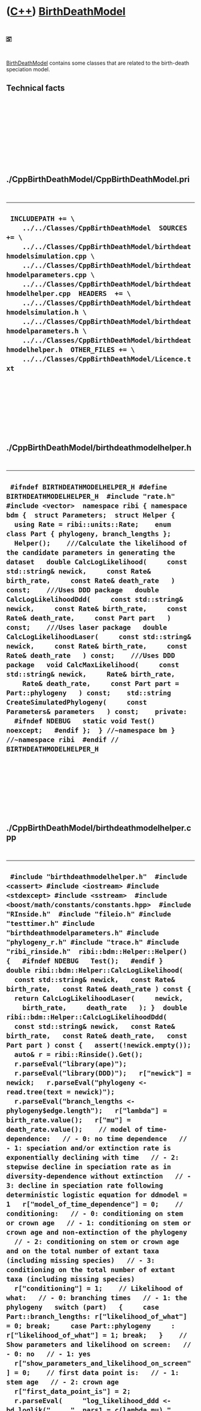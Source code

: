 
 

 

 

 

 

([C++](Cpp.md)) [BirthDeathModel](CppBirthDeathModel.md)
==========================================================

 

![STL](PicStl.png)

 

[BirthDeathModel](CppBirthDeathModel.md) contains some classes that are
related to the birth-death speciation model.

Technical facts
---------------

 

 

 

 

 

 

./CppBirthDeathModel/CppBirthDeathModel.pri
-------------------------------------------

 

  ----------------------------------------------------------------------------------------------------------------------------------------------------------------------------------------------------------------------------------------------------------------------------------------------------------------------------------------------------------------------------------------------------------------------------------------------------------------------------------------------------------------------------------------------------------------------
  ` INCLUDEPATH += \     ../../Classes/CppBirthDeathModel  SOURCES += \     ../../Classes/CppBirthDeathModel/birthdeathmodelsimulation.cpp \     ../../Classes/CppBirthDeathModel/birthdeathmodelparameters.cpp \     ../../Classes/CppBirthDeathModel/birthdeathmodelhelper.cpp  HEADERS  += \     ../../Classes/CppBirthDeathModel/birthdeathmodelsimulation.h \     ../../Classes/CppBirthDeathModel/birthdeathmodelparameters.h \     ../../Classes/CppBirthDeathModel/birthdeathmodelhelper.h  OTHER_FILES += \     ../../Classes/CppBirthDeathModel/Licence.txt`
  ----------------------------------------------------------------------------------------------------------------------------------------------------------------------------------------------------------------------------------------------------------------------------------------------------------------------------------------------------------------------------------------------------------------------------------------------------------------------------------------------------------------------------------------------------------------------

 

 

 

 

 

./CppBirthDeathModel/birthdeathmodelhelper.h
--------------------------------------------

 

  ---------------------------------------------------------------------------------------------------------------------------------------------------------------------------------------------------------------------------------------------------------------------------------------------------------------------------------------------------------------------------------------------------------------------------------------------------------------------------------------------------------------------------------------------------------------------------------------------------------------------------------------------------------------------------------------------------------------------------------------------------------------------------------------------------------------------------------------------------------------------------------------------------------------------------------------------------------------------------------------------------------------------------------------------------------------------------------------------------------------------------------------------------------------------------------------------------------------------------------------------------------------
  ` #ifndef BIRTHDEATHMODELHELPER_H #define BIRTHDEATHMODELHELPER_H  #include "rate.h" #include <vector>  namespace ribi { namespace bdm {  struct Parameters;  struct Helper {   using Rate = ribi::units::Rate;    enum class Part { phylogeny, branch_lengths };    Helper();    ///Calculate the likelihood of the candidate parameters in generating the dataset   double CalcLogLikelihood(     const std::string& newick,     const Rate& birth_rate,     const Rate& death_rate   ) const;    ///Uses DDD package   double CalcLogLikelihoodDdd(     const std::string& newick,     const Rate& birth_rate,     const Rate& death_rate,     const Part part   ) const;    ///Uses laser package   double CalcLogLikelihoodLaser(     const std::string& newick,     const Rate& birth_rate,     const Rate& death_rate   ) const;    ///Uses DDD package   void CalcMaxLikelihood(     const std::string& newick,     Rate& birth_rate,     Rate& death_rate,     const Part part = Part::phylogeny   ) const;    std::string CreateSimulatedPhylogeny(     const Parameters& parameters   ) const;    private:    #ifndef NDEBUG   static void Test() noexcept;   #endif };  } //~namespace bm } //~namespace ribi  #endif // BIRTHDEATHMODELHELPER_H`
  ---------------------------------------------------------------------------------------------------------------------------------------------------------------------------------------------------------------------------------------------------------------------------------------------------------------------------------------------------------------------------------------------------------------------------------------------------------------------------------------------------------------------------------------------------------------------------------------------------------------------------------------------------------------------------------------------------------------------------------------------------------------------------------------------------------------------------------------------------------------------------------------------------------------------------------------------------------------------------------------------------------------------------------------------------------------------------------------------------------------------------------------------------------------------------------------------------------------------------------------------------------------

 

 

 

 

 

./CppBirthDeathModel/birthdeathmodelhelper.cpp
----------------------------------------------

 

  -------------------------------------------------------------------------------------------------------------------------------------------------------------------------------------------------------------------------------------------------------------------------------------------------------------------------------------------------------------------------------------------------------------------------------------------------------------------------------------------------------------------------------------------------------------------------------------------------------------------------------------------------------------------------------------------------------------------------------------------------------------------------------------------------------------------------------------------------------------------------------------------------------------------------------------------------------------------------------------------------------------------------------------------------------------------------------------------------------------------------------------------------------------------------------------------------------------------------------------------------------------------------------------------------------------------------------------------------------------------------------------------------------------------------------------------------------------------------------------------------------------------------------------------------------------------------------------------------------------------------------------------------------------------------------------------------------------------------------------------------------------------------------------------------------------------------------------------------------------------------------------------------------------------------------------------------------------------------------------------------------------------------------------------------------------------------------------------------------------------------------------------------------------------------------------------------------------------------------------------------------------------------------------------------------------------------------------------------------------------------------------------------------------------------------------------------------------------------------------------------------------------------------------------------------------------------------------------------------------------------------------------------------------------------------------------------------------------------------------------------------------------------------------------------------------------------------------------------------------------------------------------------------------------------------------------------------------------------------------------------------------------------------------------------------------------------------------------------------------------------------------------------------------------------------------------------------------------------------------------------------------------------------------------------------------------------------------------------------------------------------------------------------------------------------------------------------------------------------------------------------------------------------------------------------------------------------------------------------------------------------------------------------------------------------------------------------------------------------------------------------------------------------------------------------------------------------------------------------------------------------------------------------------------------------------------------------------------------------------------------------------------------------------------------------------------------------------------------------------------------------------------------------------------------------------------------------------------------------------------------------------------------------------------------------------------------------------------------------------------------------------------------------------------------------------------------------------------------------------------------------------------------------------------------------------------------------------------------------------------------------------------------------------------------------------------------------------------------------------------------------------------------------------------------------------------------------------------------------------------------------------------------------------------------------------------------------------------------------------------------------------------------------------------------------------------------------------------------------------------------------------------------------------------------------------------------------------------------------------------------------------------------------------------------------------------------------------------------------------------------------------------------------------------------------------------------------------------------------------------------------------------------------------------------------------------------------------------------------------------------------------------------------------------------------------------------------------------------------------------------------------------------------------------------------------------------------------------------------------------------------------------------------------------------------------------------------------------------------------------------------------------------------------------------------------------------------------------------------------------------------------------------------------------------------------------------------------------------------------------------------------------------------------------------------------------------------------------------------------------------------------------------------------------------------------------------------------------------------------------------------------------------------------------------------------------------------------------------------------------------------------------------------------------------------------------------------------------------------------------------------------------------------------------------------------------------------------------------------------------------------------------------------------------------------------------------------------------------------------------------------------------------------------------------------------------------------------------------------------------------------------------------------------------------------------------------------------------------------------------------------------------------------------------------------------------------------------------------------------------------------------------------------------------------------------------------------------------------------------------------------------------------------------------------------------------------------------------------------------------------------------------------------------------------------------------------------------------------------------------------------------------------------------------------------------------------------------------------------------------------------------------------------------------------------------------------------------------------------------------------------------------------------------------------------------------------------------------------------------------------------------------------------------------------------------------------------------------------------------------------------------------------------------------------------------------------------------------------------------------------------------------------------------------------------------------------------------------------------------------------------------------------------------------------------------------------------------------------------------------------------------------------------------------------------------------------------------------------------------------------------------------------------------------------------------------------------------
  ` #include "birthdeathmodelhelper.h"  #include <cassert> #include <iostream> #include <stdexcept> #include <sstream>  #include <boost/math/constants/constants.hpp>  #include "RInside.h"  #include "fileio.h" #include "testtimer.h" #include "birthdeathmodelparameters.h" #include "phylogeny_r.h" #include "trace.h" #include "ribi_rinside.h"  ribi::bdm::Helper::Helper() {   #ifndef NDEBUG   Test();   #endif }  double ribi::bdm::Helper::CalcLogLikelihood(   const std::string& newick,   const Rate& birth_rate,   const Rate& death_rate ) const {   return CalcLogLikelihoodLaser(     newick,     birth_rate,     death_rate   ); }  double ribi::bdm::Helper::CalcLogLikelihoodDdd(   const std::string& newick,   const Rate& birth_rate,   const Rate& death_rate,   const Part part ) const {   assert(!newick.empty());   auto& r = ribi::Rinside().Get();    r.parseEval("library(ape)");   r.parseEval("library(DDD)");   r["newick"] = newick;   r.parseEval("phylogeny <- read.tree(text = newick)");   r.parseEval("branch_lengths <- phylogeny$edge.length");   r["lambda"] = birth_rate.value();   r["mu"] = death_rate.value();    // model of time-dependence:   // - 0: no time dependence   // - 1: speciation and/or extinction rate is exponentially declining with time   // - 2: stepwise decline in speciation rate as in diversity-dependence without extinction   // - 3: decline in speciation rate following deterministic logistic equation for ddmodel = 1   r["model_of_time_dependence"] = 0;    // conditioning:   // - 0: conditioning on stem or crown age   // - 1: conditioning on stem or crown age and non-extinction of the phylogeny   // - 2: conditioning on stem or crown age and on the total number of extant taxa (including missing species)   // - 3: conditioning on the total number of extant taxa (including missing species)   r["conditioning"] = 1;    // Likelihood of what:   // - 0: branching times   // - 1: the phylogeny   switch (part)   {     case Part::branch_lengths: r["likelihood_of_what"] = 0; break;     case Part::phylogeny     : r["likelihood_of_what"] = 1; break;   }    // Show parameters and likelihood on screen:   // - 0: no   // - 1: yes   r["show_parameters_and_likelihood_on_screen"] = 0;    // first data point is:   // - 1: stem age   // - 2: crown age   r["first_data_point_is"] = 2;    r.parseEval(     "log_likelihood_ddd <- bd_loglik("     "  pars1 = c(lambda,mu),"     "  pars2 = c("     "    model_of_time_dependence,"     "    conditioning,"     "    likelihood_of_what,"     "    show_parameters_and_likelihood_on_screen,"     "    first_data_point_is"     "  ),"     "  brts=branch_lengths,"     "  missnumspec = 0"     ")"   );    Rcpp::DoubleVector v = r["log_likelihood_ddd"];   assert(v.size() == 1);   return v[0]; }  double ribi::bdm::Helper::CalcLogLikelihoodLaser(   const std::string& newick,   const Rate& birth_rate,   const Rate& death_rate ) const {   assert(!newick.empty());   auto& r = ribi::Rinside().Get();    r.parseEval("library(ape)");   r.parseEval("library(laser)");   r["newick"] = newick;   r.parseEval("phylogeny <- read.tree(text = newick)");   r.parseEval("branch_lengths <- phylogeny$edge.length");   r["lambda"] = birth_rate.value();   r["mu"] = death_rate.value();   Rcpp::DoubleVector v     = r.parseEval("calcLHbd(x = branch_lengths, r = lambda - mu, a = mu / lambda)"   );   assert(v.size() == 1);   return v[0]; }   void ribi::bdm::Helper::CalcMaxLikelihood(   const std::string& newick,   Rate& birth_rate,   Rate& death_rate,   const Part part ) const {   assert(!newick.empty());   auto& r = ribi::Rinside().Get();    r.parseEval("library(ape)");   r.parseEval("library(DDD)");   r["newick"] = newick;   r.parseEval("phylogeny <- read.tree(text = newick)");   r.parseEval("branch_lengths <- phylogeny$edge.length");    switch (part)   {     case Part::branch_lengths: r["part"] = 0; break;     case Part::phylogeny     : r["part"] = 1; break;   }    r.parseEval(     "max_likelihood <- bd_ML("     "  brts = branch_lengths,"     "  cond = 1," // # cond == 1 : conditioning on stem or crown age and non-extinction of the phylogeny     "  btorph = part"     ")"   );    r.parseEval("lambda0 <- max_likelihood$lambda0");   r.parseEval("mu0 <- max_likelihood$mu0");   r.parseEval("conv <- max_likelihood$conv");   const Rcpp::DoubleVector lambda0 = r["lambda0"];   const Rcpp::DoubleVector mu0 = r["mu0"];   const Rcpp::IntegerVector conv = r["conv"];   assert(lambda0.size() == 1);   assert(mu0.size() == 1);   assert(conv.size() == 1);   const bool has_converged = conv[0] == 0;   if (!has_converged)   {     std::stringstream s;     s << __func__ << ": has not converged" ;     throw std::runtime_error(s.str());   }   birth_rate = lambda0[0] / boost::units::si::second;   death_rate = mu0[0] / boost::units::si::second; }  std::string ribi::bdm::Helper::CreateSimulatedPhylogeny(   const Parameters& parameters ) const {   ribi::fileio::FileIo f;   auto& r = ribi::Rinside().Get();    r.parseEvalQ("library(ape)");   r.parseEvalQ("library(geiger)");   const double birth_rate{parameters.GetBirthRate().value()};   const double death_rate{parameters.GetDeathRate().value()};   const int n_taxa{parameters.GetNumberOfTaxa()};   const int rng_seed{parameters.GetRngSeed()};   const double t_end{parameters.GetTime().value()};    assert(t_end == 0 && "Not yet implemented running to a certain time");    r["birth_rate"] = birth_rate;   r["death_rate"] = death_rate;   r["n_taxa"] = n_taxa;   r["rng_seed"] = rng_seed;   r["t_end"] = t_end;   // /home/richel/R/i686-pc-linux-gnu-library/3.1/Rcpp/include/Rcpp/vector/Vector.h   assert(Rcpp::DoubleVector(r["birth_rate"])[0] == birth_rate);   assert(Rcpp::DoubleVector(r["death_rate"])[0] == death_rate);   assert(Rcpp::IntegerVector(r["n_taxa"])[0] == n_taxa);   assert(Rcpp::IntegerVector(r["rng_seed"])[0] == rng_seed);   assert(Rcpp::DoubleVector(r["t_end"])[0] == t_end);    //Vital! If forgotten, the branch lengths will become N/A or 0   std::setlocale(LC_ALL,"en_US.UTF-8");    r.parseEvalQ("tree_full <- sim.bdtree(b=birth_rate,d=death_rate,stop=\"taxa\",n=n_taxa,extinct=FALSE,seed=rng_seed)");   const Rcpp::String s = r.parseEval("write.tree(tree_full)");   return std::string(s); }  #ifndef NDEBUG void ribi::bdm::Helper::Test() noexcept {   {     static bool is_tested{false};     if (is_tested) return;     is_tested = true;   }   {     ribi::fileio::FileIo();     auto& r = ribi::Rinside().Get();     r.parseEval("library(ape)");     r.parseEval("library(DDD)");     r.parseEval("library(geiger)");     r.parseEval("library(laser)");   }   const TestTimer test_timer(__func__,__FILE__,1.0);    Helper h;   ribi::fileio::FileIo f;    //CreateSimulatedPhylogeny must create a newick   {     const Parameters parameters(       0.1 / boost::units::si::second,       0.0 / boost::units::si::second,       10,       42     );     assert(!h.CreateSimulatedPhylogeny(parameters).empty());   }   //CalcLogLikelihood   {     const std::string newick{"((F:2,G:2):1,H:3);"};     const Rate& birth_rate{0.20 / boost::units::si::second};     const Rate& death_rate{0.01 / boost::units::si::second};     const double log_likelihood{       h.CalcLogLikelihood(         newick,         birth_rate,         death_rate       )     };     assert(log_likelihood <= 0.0);   }   //CalcLogLikelihoodDdd and CalcLogLikelihoodLaser should give same results   {     const std::string newick{"((F:2,G:2):1,H:3);"};     const Rate& birth_rate{0.20 / boost::units::si::second};     const Rate& death_rate{0.01 / boost::units::si::second};     const double log_likelihood_ddd{       h.CalcLogLikelihoodDdd(         newick,         birth_rate,         death_rate,         Part::branch_lengths       )     };     const double log_likelihood_laser{       h.CalcLogLikelihoodLaser(         newick,         birth_rate,         death_rate       )     };     std::cout       << "log_likelihood_laser: " << log_likelihood_laser << '\n'       << "log_likelihood_ddd: " << log_likelihood_ddd << '\n'     ;      assert(abs(log_likelihood_laser - log_likelihood_ddd) < 0.0001);   }   //CalcMaxLikelihood   {     const std::string newick{"((F:2,G:2):1,H:3);"};     Rate birth_rate{0.0 / boost::units::si::second};     Rate death_rate{0.0 / boost::units::si::second};     h.CalcMaxLikelihood(       newick,       birth_rate,       death_rate,       Part::phylogeny     );     assert(birth_rate > 0.0 / boost::units::si::second);     assert(death_rate > 0.0 / boost::units::si::second);   } } #endif`
  -------------------------------------------------------------------------------------------------------------------------------------------------------------------------------------------------------------------------------------------------------------------------------------------------------------------------------------------------------------------------------------------------------------------------------------------------------------------------------------------------------------------------------------------------------------------------------------------------------------------------------------------------------------------------------------------------------------------------------------------------------------------------------------------------------------------------------------------------------------------------------------------------------------------------------------------------------------------------------------------------------------------------------------------------------------------------------------------------------------------------------------------------------------------------------------------------------------------------------------------------------------------------------------------------------------------------------------------------------------------------------------------------------------------------------------------------------------------------------------------------------------------------------------------------------------------------------------------------------------------------------------------------------------------------------------------------------------------------------------------------------------------------------------------------------------------------------------------------------------------------------------------------------------------------------------------------------------------------------------------------------------------------------------------------------------------------------------------------------------------------------------------------------------------------------------------------------------------------------------------------------------------------------------------------------------------------------------------------------------------------------------------------------------------------------------------------------------------------------------------------------------------------------------------------------------------------------------------------------------------------------------------------------------------------------------------------------------------------------------------------------------------------------------------------------------------------------------------------------------------------------------------------------------------------------------------------------------------------------------------------------------------------------------------------------------------------------------------------------------------------------------------------------------------------------------------------------------------------------------------------------------------------------------------------------------------------------------------------------------------------------------------------------------------------------------------------------------------------------------------------------------------------------------------------------------------------------------------------------------------------------------------------------------------------------------------------------------------------------------------------------------------------------------------------------------------------------------------------------------------------------------------------------------------------------------------------------------------------------------------------------------------------------------------------------------------------------------------------------------------------------------------------------------------------------------------------------------------------------------------------------------------------------------------------------------------------------------------------------------------------------------------------------------------------------------------------------------------------------------------------------------------------------------------------------------------------------------------------------------------------------------------------------------------------------------------------------------------------------------------------------------------------------------------------------------------------------------------------------------------------------------------------------------------------------------------------------------------------------------------------------------------------------------------------------------------------------------------------------------------------------------------------------------------------------------------------------------------------------------------------------------------------------------------------------------------------------------------------------------------------------------------------------------------------------------------------------------------------------------------------------------------------------------------------------------------------------------------------------------------------------------------------------------------------------------------------------------------------------------------------------------------------------------------------------------------------------------------------------------------------------------------------------------------------------------------------------------------------------------------------------------------------------------------------------------------------------------------------------------------------------------------------------------------------------------------------------------------------------------------------------------------------------------------------------------------------------------------------------------------------------------------------------------------------------------------------------------------------------------------------------------------------------------------------------------------------------------------------------------------------------------------------------------------------------------------------------------------------------------------------------------------------------------------------------------------------------------------------------------------------------------------------------------------------------------------------------------------------------------------------------------------------------------------------------------------------------------------------------------------------------------------------------------------------------------------------------------------------------------------------------------------------------------------------------------------------------------------------------------------------------------------------------------------------------------------------------------------------------------------------------------------------------------------------------------------------------------------------------------------------------------------------------------------------------------------------------------------------------------------------------------------------------------------------------------------------------------------------------------------------------------------------------------------------------------------------------------------------------------------------------------------------------------------------------------------------------------------------------------------------------------------------------------------------------------------------------------------------------------------------------------------------------------------------------------------------------------------------------------------------------------------------------------------------------------------------------------------------------------------------------------------------------------------------------------------------------------------------------------------------------------------------------------------------------------------------------------------------------------------------------------------------------------------------------------------------------------

 

 

 

 

 

./CppBirthDeathModel/birthdeathmodelparameters.h
------------------------------------------------

 

  -------------------------------------------------------------------------------------------------------------------------------------------------------------------------------------------------------------------------------------------------------------------------------------------------------------------------------------------------------------------------------------------------------------------------------------------------------------------------------------------------------------------------------------------------------------------------------------------------------------------------------------------------------------------------------------------------------------------------------------------------------------------------------------------------------------------------------------------------------------------------------------------------------------------------------------------------------------------------------------------------------------------------------------------------------------------------------------------------------------------------------------------------
  ` #ifndef BIRTHDEATHMODELPARAMETERS_H #define BIRTHDEATHMODELPARAMETERS_H  #include "rate.h" #include "ribi_time.h"  namespace ribi { namespace bdm {  ///Performs a Birth-Death process struct Parameters {   using BirthRate = ribi::units::Rate;   using DeathRate = ribi::units::Rate;   using Time = ribi::units::Time;    Parameters(     const BirthRate birth_rate,     const DeathRate death_rate,     const Time time,     const int rng_seed = 42   );    Parameters(     const BirthRate birth_rate,     const DeathRate death_rate,     const int n_taxa,     const int rng_seed = 42   );    auto GetBirthRate() const noexcept { return m_birth_rate; }   auto GetDeathRate() const noexcept { return m_death_rate; }   auto GetNumberOfTaxa() const noexcept { return m_n_taxa; }   auto GetRngSeed() const noexcept { return m_rng_seed; }   auto GetTime() const noexcept { return m_time; }    private:   const BirthRate m_birth_rate;   const DeathRate m_death_rate;   const int m_rng_seed;   const Time m_time;   const int m_n_taxa; };  } //~namespace bm } //~namespace ribi  #endif // BIRTHDEATHMODELPARAMETERS_H`
  -------------------------------------------------------------------------------------------------------------------------------------------------------------------------------------------------------------------------------------------------------------------------------------------------------------------------------------------------------------------------------------------------------------------------------------------------------------------------------------------------------------------------------------------------------------------------------------------------------------------------------------------------------------------------------------------------------------------------------------------------------------------------------------------------------------------------------------------------------------------------------------------------------------------------------------------------------------------------------------------------------------------------------------------------------------------------------------------------------------------------------------------------

 

 

 

 

 

./CppBirthDeathModel/birthdeathmodelparameters.cpp
--------------------------------------------------

 

  -----------------------------------------------------------------------------------------------------------------------------------------------------------------------------------------------------------------------------------------------------------------------------------------------------------------------------------------------------------------------------------------------------------------------------------------------------------------------------------------------------------------------------------------------------------------------------------------------------------------------------------------------------------------------------------------------------------------------------------------------------------------------------------------------------------------------------------------------------------------------------------------------------------------------------------------------------------------------------------------------------------------------------------------------------------------------------------------------------------------------------------------------------------------------------------------------------------------------------------------------------------------------------------------------------------------------------------------------------------------------------------------------------------------------------------------------------------------------------------------------------------------------------------------------------------------------------------------------------------------------------------------------------------------------------------------------------------------------------------------------------------------------------------------------------------------------------------------------------------------------------------------------------------------------------------------------------------------------------------------------------------------------------------------------------------------------------------
  ` #include "birthdeathmodelparameters.h"  #include <sstream> #include <stdexcept>  ribi::bdm::Parameters::Parameters(     const BirthRate birth_rate,     const DeathRate death_rate,     const Time time,     const int rng_seed ) :     m_birth_rate{birth_rate},     m_death_rate{death_rate},     m_rng_seed{rng_seed},     m_time{time},     m_n_taxa{0} {   if (m_birth_rate < 0.0 / boost::units::si::second)   {     std::stringstream s;     s << __func__       << ": birth_rate must be positive, "       << "value given is " << m_birth_rate     ;     throw std::logic_error(s.str());   }   if (m_death_rate < 0.0 / boost::units::si::second)   {     std::stringstream s;     s << __func__       << ": death_rate must be positive, "       << "value given is " << m_death_rate     ;     throw std::logic_error(s.str());   }   if (m_time < 0.0 * boost::units::si::second)   {     std::stringstream s;     s << __func__       << ": time must be positive, "       << "value given is " << m_time     ;     throw std::logic_error(s.str());   }  }  ribi::bdm::Parameters::Parameters(     const BirthRate birth_rate,     const DeathRate death_rate,     const int n_taxa,     const int rng_seed ) :     m_birth_rate{birth_rate},     m_death_rate{death_rate},     m_rng_seed{rng_seed},     m_time{0.0 * boost::units::si::second},     m_n_taxa{n_taxa} {   if (m_birth_rate < 0.0 / boost::units::si::second)   {     std::stringstream s;     s << __func__       << ": birth_rate must be positive, "       << "value given is " << m_birth_rate     ;     throw std::logic_error(s.str());   }   if (m_death_rate < 0.0 / boost::units::si::second)   {     std::stringstream s;     s << __func__       << ": death_rate must be positive, "       << "value given is " << m_death_rate     ;     throw std::logic_error(s.str());   }   if (m_n_taxa < 2)   {     std::stringstream s;     s << __func__       << ": n_taxa must be 2 at least, "       << "value given is " << m_n_taxa     ;     throw std::logic_error(s.str());   }  }`
  -----------------------------------------------------------------------------------------------------------------------------------------------------------------------------------------------------------------------------------------------------------------------------------------------------------------------------------------------------------------------------------------------------------------------------------------------------------------------------------------------------------------------------------------------------------------------------------------------------------------------------------------------------------------------------------------------------------------------------------------------------------------------------------------------------------------------------------------------------------------------------------------------------------------------------------------------------------------------------------------------------------------------------------------------------------------------------------------------------------------------------------------------------------------------------------------------------------------------------------------------------------------------------------------------------------------------------------------------------------------------------------------------------------------------------------------------------------------------------------------------------------------------------------------------------------------------------------------------------------------------------------------------------------------------------------------------------------------------------------------------------------------------------------------------------------------------------------------------------------------------------------------------------------------------------------------------------------------------------------------------------------------------------------------------------------------------------------

 

 

 

 

 

./CppBirthDeathModel/birthdeathmodelsimulation.h
------------------------------------------------

 

  ----------------------------------------------------------------------------------------------------------------------------------------------------------------------------------------------------------------------------------------------------------------------------------------------------------------------------------------------------------------------------------------------------------------------------------------------------------------------------------------------------------------------------------------------------------------------------------------------------------------------------------------------------------------------------------------------------------------------------------------------------------------------------------------------------------------------------------------------------------------------------------------------------------------------------------------------------------------------------------------------------------------------------------------------------------------------------------------------------------------
  ` #ifndef BIRTHDEATHMODELPROCESS_H #define BIRTHDEATHMODELPROCESS_H  #include "birthdeathmodelparameters.h" #include <random>  namespace ribi { namespace bdm {  ///Performs a Brownian motion struct Simulation {   using BirthRate = ribi::units::Rate;   using DeathRate = ribi::units::Rate;   using Time = ribi::units::Time;    Simulation(     const Parameters& parameters   );    ///Calculate the next x. This class will supply the random numbers,   ///thus these member functions are not const   void CalcNext(     const double x   );    ///Calculate the next x+dt, supplying the random numbers yourself   void CalcNext(     const double x,     const double random_exponential   );    int CountExtant() const noexcept;    #ifndef NDEBUG   static void Test() noexcept;   #endif    private:   std::exponential_distribution<double> m_exponential_distribution;   const Parameters m_parameters;   std::mt19937 m_rng;   Time m_time;   std::uniform_real_distribution<double> m_uniform_distribution; };  } //~namespace bm } //~namespace ribi  #endif // BIRTHDEATHMODELPROCESS_H`
  ----------------------------------------------------------------------------------------------------------------------------------------------------------------------------------------------------------------------------------------------------------------------------------------------------------------------------------------------------------------------------------------------------------------------------------------------------------------------------------------------------------------------------------------------------------------------------------------------------------------------------------------------------------------------------------------------------------------------------------------------------------------------------------------------------------------------------------------------------------------------------------------------------------------------------------------------------------------------------------------------------------------------------------------------------------------------------------------------------------------

 

 

 

 

 

./CppBirthDeathModel/birthdeathmodelsimulation.cpp
--------------------------------------------------

 

  ------------------------------------------------------------------------------------------------------------------------------------------------------------------------------------------------------------------------------------------------------------------------------------------------------------------------------------------------------------------------------------------------------------------------------------------------------------------------------------------------------------------------------------------------------------------------------------------------------------------------------------------------------------------------------------------------------------------------------------------------------------------------------------------------------------------------------------------------------------------------------------------------------------------------------------------------------------------------------------------------------------------------------------------------------------------------------------------------------------------------------------------------------------------------------------------------------------------------------------------------------------------------------------------------------------------------------------------------------------------------------------------------------------------------------------------------------------------------------------------------------------------------------------------------------------------------------------------------------------------------------------------
  ` #include "birthdeathmodelsimulation.h"  #include <cassert> #include <cmath> #include <iostream> #include <stdexcept> #include <sstream>  #include "birthdeathmodelhelper.h" #include <boost/math/constants/constants.hpp>  #include "testtimer.h"  ribi::bdm::Simulation::Simulation(   const Parameters& parameters )   : m_exponential_distribution(parameters.GetBirthRate().value() + parameters.GetDeathRate().value()),     m_parameters{parameters},     m_rng(parameters.GetRngSeed()),     m_time{0.0 * boost::units::si::second},     m_uniform_distribution(0.0,1.0) {   #ifndef NDEBUG   Test();   #endif }  void ribi::bdm::Simulation::CalcNext(const double x) {   const double r{     CountExtant()     * (m_parameters.GetBirthRate().value() + m_parameters.GetDeathRate().value())   };   if (r != m_exponential_distribution.lambda())   {     m_exponential_distribution = std::exponential_distribution<double>(r);   }    const double random_exponential{m_exponential_distribution(m_rng)};   return CalcNext(x,random_exponential); }  void ribi::bdm::Simulation::CalcNext(   const double /* x */,   const double random_exponential ) {   const auto dt = random_exponential * boost::units::si::second;   m_time += dt;   //Do something with a phylogeny here   //Stub }   int ribi::bdm::Simulation::CountExtant() const noexcept {   return 0; //Stub }  #ifndef NDEBUG void ribi::bdm::Simulation::Test() noexcept {   {     static bool is_tested{false};     if (is_tested) return;     is_tested = true;   }   {     Helper();   }   const TestTimer test_timer(__func__,__FILE__,1.0); } #endif`
  ------------------------------------------------------------------------------------------------------------------------------------------------------------------------------------------------------------------------------------------------------------------------------------------------------------------------------------------------------------------------------------------------------------------------------------------------------------------------------------------------------------------------------------------------------------------------------------------------------------------------------------------------------------------------------------------------------------------------------------------------------------------------------------------------------------------------------------------------------------------------------------------------------------------------------------------------------------------------------------------------------------------------------------------------------------------------------------------------------------------------------------------------------------------------------------------------------------------------------------------------------------------------------------------------------------------------------------------------------------------------------------------------------------------------------------------------------------------------------------------------------------------------------------------------------------------------------------------------------------------------------------------

 

 

 

 

 

 

This page has been created by the [tool](Tools.md)
[CodeToHtml](ToolCodeToHtml.md)

